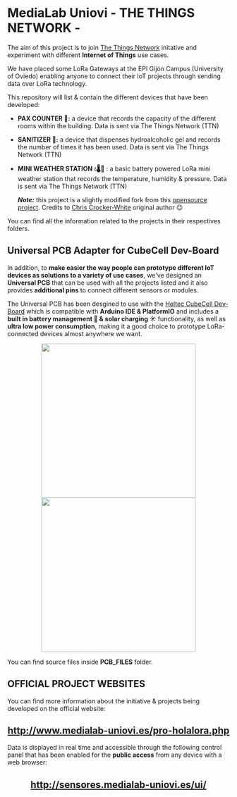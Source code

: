 # MediaLab Uniovi - THE THINGS NETWORK - 

The aim of this project is to join [The Things Network](https://www.thethingsnetwork.org/) initative and experiment with different **Internet of Things** use cases.

We have placed some LoRa Gateways at the EPI Gijón Campus (University of Oviedo) enabling anyone to connect their IoT projects through sending data over LoRa technology.

This repository will list & contain the different devices that have been developed:

- **PAX COUNTER 👥:** a device that records the capacity of the different rooms within the building. Data is sent via The Things Network (TTN)

- **SANITIZER 🧼:** a device that dispenses hydroalcoholic gel and records the number of times it has been used. Data is sent via The Things Network (TTN)

- **MINI WEATHER STATION 💧🌡️🎈** : a basic battery powered LoRa mini weather station that records the temperature, humidity & pressure. Data is sent via The Things Network (TTN)

    ***___Note:___*** this project is a slightly modified fork from this [opensource project](https://github.com/chrisys/mini-lora-weatherstation). Credits to [Chris Crocker-White](https://github.com/chrisys) original author 😉

You can find all the information related to the projects in their respectives folders. 

## Universal PCB Adapter for CubeCell Dev-Board

In addition, to **make easier the way people can prototype different IoT devices as solutions to a variety of use cases**, we've designed an **Universal PCB** that can be used with all the projects listed and it also provides **additional pins** to connect different sensors or modules.

The Universal PCB has been desgined to use with the [Heltec CubeCell Dev-Board](https://heltec.org/project/htcc-ab01/) which is compatible with **Arduino IDE & PlatformIO** and includes a **built in battery management 🔋 & solar charging ☀️** functionality, as well as **ultra low power consumption**, making it a good choice to prototype LoRa-connected devices almost anywhere we want.

<p align="center">
  <img width="350" height="350" src="https://github.com/medialab-uniovi/TTN-MEDIALAB-UNIOVI/blob/main/images/1st_pcb_version_developed.png"/>
  <img width="350" height="350" src="https://github.com/medialab-uniovi/TTN-MEDIALAB-UNIOVI/blob/main/images/universal_pcb_cubecell_dev_board.png"/>
</p>

You can find source files inside **PCB_FILES** folder.

## OFFICIAL PROJECT WEBSITES

You can find more information about the initiative & projects being developed on the official website:

## <center>http://www.medialab-uniovi.es/pro-holalora.php</center>

Data is displayed in real time and accessible through the following control panel that has been enabled for the **public access** from any device with a web browser:

## <center>http://sensores.medialab-uniovi.es/ui/</center>
